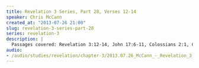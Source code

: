 ```yaml
--- 
title: Revelation 3 Series, Part 28, Verses 12-14
speaker: Chris McCann
created_at: "2013-07-26 21:00"
slug: revelation-3-series-part-28
series: revelation-3
description: |
  Passages covered: Revelation 3:12-14, John 17:6-11, Colossians 2:1, Colossians 4:13-16.
audio: 
- /audio/studies/revelation/chapter-3/2013.07.26_McCann_-_Revelation_3_Series_Part_28.yaml
---
```

